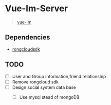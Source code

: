 # Vue-Im-Server
>  <a href="https://github.com/donley828/vue-im" target="_blank">vue-im</a>

## Dependencies
- <a href="https://github.com/rongcloud/server-sdk-nodejs" target="_blank">rongcloudsdk</a>

## TODO
- [ ] User and Group information,friend relationship
- [ ] Remove rongcloud sdk
- [ ] Design social system data base
    - [ ] Use mysql stead of mongoDB

